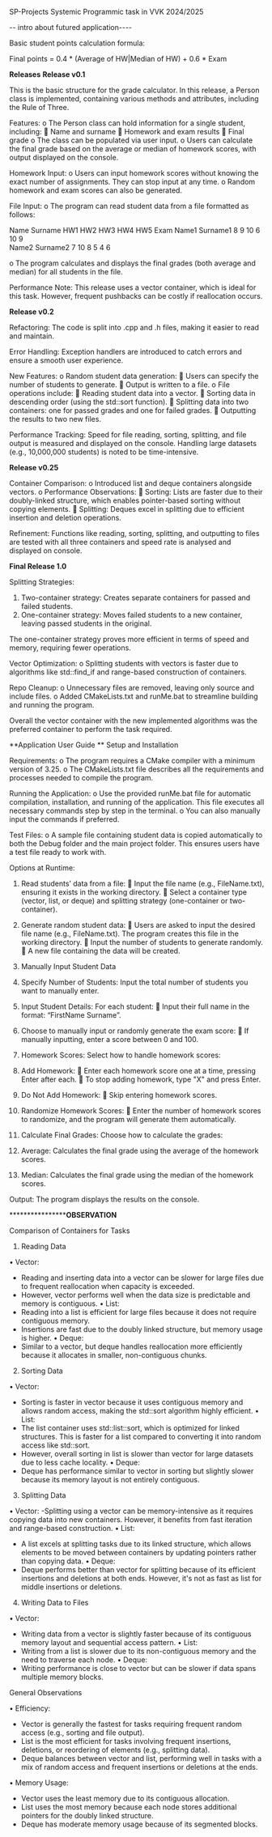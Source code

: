  SP-Projects
Systemic Programmic task in VVK 2024/2025

-- intro about futured application----

Basic student points calculation formula:

Final	points = 0.4 * (Average of HW|Median of HW) + 0.6 * Exam 

  **Releases**
**Release v0.1**

This is the basic structure for the grade calculator. In this release, a Person class is implemented, containing various methods and attributes, including the Rule of Three.

Features:
o	The Person class can hold information for a single student, including:
	Name and surname
	Homework and exam results
	Final grade
o	The class can be populated via user input.
o	Users can calculate the final grade based on the average or median of homework scores, with output displayed on the console.

Homework Input:
o	Users can input homework scores without knowing the exact number of assignments. They can stop input at any time.
o	Random homework and exam scores can also be generated.

File Input:
o	The program can read student data from a file formatted as follows:

Name        Surname    HW1   HW2   HW3   HW4   HW5   Exam
Name1       Surname1     8     9    10     6    10      9      
Name2       Surname2     7    10     8     5     4      6        

o	The program calculates and displays the final grades (both average and median) for all students in the file.

Performance Note: This release uses a vector container, which is ideal for this task. However, frequent pushbacks can be costly if reallocation occurs.
 
**Release v0.2**

Refactoring: The code is split into .cpp and .h files, making it easier to read and maintain.

Error Handling: Exception handlers are introduced to catch errors and ensure a smooth user experience.

New Features:
o	Random student data generation:
	Users can specify the number of students to generate.
	Output is written to a file.
o	File operations include:
	Reading student data into a vector.
	Sorting data in descending order (using the std::sort function).
	Splitting data into two containers: one for passed grades and one for failed grades.
	Outputting the results to two new files.

Performance Tracking: Speed for file reading, sorting, splitting, and file output is measured and displayed on the console. Handling large datasets (e.g., 10,000,000 students) is noted to be time-intensive.
 
**Release v0.25**

Container Comparison:
o	Introduced list and deque containers alongside vectors.
o	Performance Observations:
	Sorting: Lists are faster due to their doubly-linked structure, which enables pointer-based sorting without copying elements.
	Splitting: Deques excel in splitting due to efficient insertion and deletion operations.

Refinement: Functions like reading, sorting, splitting, and outputting to files are tested with all three containers and speed rate is analysed and displayed on console.
 
**Final Release 1.0**

Splitting Strategies:
1.	Two-container strategy: Creates separate containers for passed and failed students.
2.	One-container strategy: Moves failed students to a new container, leaving passed students in the original.

The one-container strategy proves more efficient in terms of speed and memory, requiring fewer operations.

Vector Optimization:
o	Splitting students with vectors is faster due to algorithms like std::find_if and range-based construction of containers.

Repo Cleanup:
o	Unnecessary files are removed, leaving only source and include files.
o	Added CMakeLists.txt and runMe.bat to streamline building and running the program.

Overall the vector container with the new implemented algorithms was the preferred container to perform the task required.
 

**Application User Guide
**
Setup and Installation

Requirements:
o	The program requires a CMake compiler with a minimum version of 3.25.
o	The CMakeLists.txt file describes all the requirements and processes needed to compile the program.

Running the Application:
o	Use the provided runMe.bat file for automatic compilation, installation, and running of the application. This file executes all necessary commands step by step in the terminal.
o	You can also manually input the commands if preferred.

Test Files:
o	A sample file containing student data is copied automatically to both the Debug folder and the main project folder. This ensures users have a test file ready to work with.



Options at Runtime:

1.	Read students’ data from a file:
	Input the file name (e.g., FileName.txt), ensuring it exists in the working directory.
	Select a container type (vector, list, or deque) and splitting strategy (one-container or two-container).

2.   Generate random student data:
	Users are asked to input the desired file name (e.g., FileName.txt). The program creates this file in the working directory.
	 Input the number of students to generate randomly.
	A new file containing the data will be created.

3.    Manually Input Student Data

1.	Specify Number of Students:
Input the total number of students you want to manually enter.

2.	Input Student Details:
For each student:
	Input their full name in the format: “FirstName Surname”.

3.	Choose to manually input or randomly generate the exam score:
	If manually inputting, enter a score between 0 and 100.


4.	Homework Scores:
Select how to handle homework scores:                                                                                                                            
1.	Add Homework:
	Enter each homework score one at a time, pressing Enter after each.
	To stop adding homework, type "X" and press Enter.
2.	Do Not Add Homework:
	Skip entering homework scores.
3.	Randomize Homework Scores:
	Enter the number of homework scores to randomize, and the program will generate them automatically.

5.	Calculate Final Grades:
Choose how to calculate the grades:
1.	Average: Calculates the final grade using the average of the homework scores.
2.	Median: Calculates the final grade using the median of the homework scores.

Output: The program displays the results on the console.
 













******************************************************OBSERVATION**************************************





Comparison of Containers for Tasks

1. Reading Data

•	Vector:
- Reading and inserting data into a vector can be slower for large files due to frequent reallocation when capacity is exceeded.
-	However, vector performs well when the data size is predictable and memory is contiguous.
•	List:
-	Reading into a list is efficient for large files because it does not require contiguous memory.
-	Insertions are fast due to the doubly linked structure, but memory usage is higher.
•	Deque:
-	Similar to a vector, but deque handles reallocation more efficiently because it allocates in smaller, non-contiguous chunks.


2. Sorting Data

•	Vector:
-	Sorting is faster in vector because it uses contiguous memory and allows random access, making the std::sort algorithm highly efficient.
•	List:
-	The list container uses std::list::sort, which is optimized for linked structures. This is faster for a list compared to converting it into random access like std::sort.
-	However, overall sorting in list is slower than vector for large datasets due to less cache locality.
•	Deque:
-	Deque has performance similar to vector in sorting but slightly slower because its memory layout is not entirely contiguous.


3. Splitting Data

•	Vector:
-Splitting using a vector can be memory-intensive as it requires copying data into new containers. However, it benefits from fast iteration and range-based construction.
•	List:
-	A list excels at splitting tasks due to its linked structure, which allows elements to be moved between containers by updating pointers rather than copying data.
•	Deque:
-	Deque performs better than vector for splitting because of its efficient insertions and deletions at both ends. However, it's not as fast as list for middle insertions or deletions.

4. Writing Data to Files

•	Vector:
- Writing data from a vector is slightly faster because of its contiguous memory layout and sequential access pattern.
•	List:
-	Writing from a list is slower due to its non-contiguous memory and the need to traverse each node.
•	Deque:
-	Writing performance is close to vector but can be slower if data spans multiple memory blocks.
 
General Observations

•	Efficiency:
-	Vector is generally the fastest for tasks requiring frequent random access (e.g., sorting and file output).
-	List is the most efficient for tasks involving frequent insertions, deletions, or reordering of elements (e.g., splitting data).
-	Deque balances between vector and list, performing well in tasks with a mix of random access and frequent insertions or deletions at the ends.

•	Memory Usage:
- Vector uses the least memory due to its contiguous allocation.
-	List uses the most memory because each node stores additional pointers for the doubly linked structure.
-	Deque has moderate memory usage because of its segmented blocks.
 

